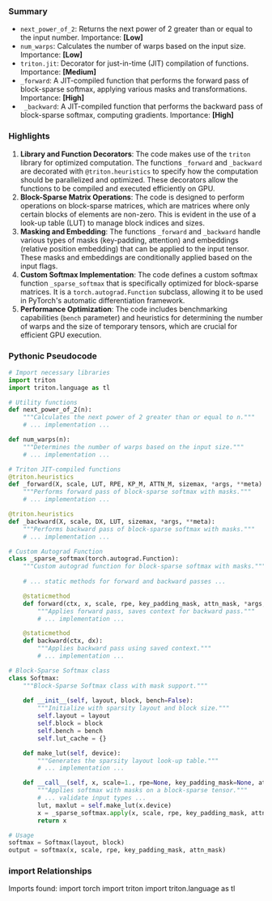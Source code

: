 

### Summary



* `next_power_of_2`: Returns the next power of 2 greater than or equal to the input number. Importance: **[Low]**
* `num_warps`: Calculates the number of warps based on the input size. Importance: **[Low]**
* `triton.jit`: Decorator for just-in-time (JIT) compilation of functions. Importance: **[Medium]**
* `_forward`: A JIT-compiled function that performs the forward pass of block-sparse softmax, applying various masks and transformations. Importance: **[High]**
* ` _backward`: A JIT-compiled function that performs the backward pass of block-sparse softmax, computing gradients. Importance: **[High]**

### Highlights



1. **Library and Function Decorators**: The code makes use of the `triton` library for optimized computation. The functions `_forward` and `_backward` are decorated with `@triton.heuristics` to specify how the computation should be parallelized and optimized. These decorators allow the functions to be compiled and executed efficiently on GPU.
2. **Block-Sparse Matrix Operations**: The code is designed to perform operations on block-sparse matrices, which are matrices where only certain blocks of elements are non-zero. This is evident in the use of a look-up table (LUT) to manage block indices and sizes.
3. **Masking and Embedding**: The functions `_forward` and `_backward` handle various types of masks (key-padding, attention) and embeddings (relative position embedding) that can be applied to the input tensor. These masks and embeddings are conditionally applied based on the input flags.
4. **Custom Softmax Implementation**: The code defines a custom softmax function `_sparse_softmax` that is specifically optimized for block-sparse matrices. It is a `torch.autograd.Function` subclass, allowing it to be used in PyTorch's automatic differentiation framework.
5. **Performance Optimization**: The code includes benchmarking capabilities (`bench` parameter) and heuristics for determining the number of warps and the size of temporary tensors, which are crucial for efficient GPU execution.

### Pythonic Pseudocode

```python
# Import necessary libraries
import triton
import triton.language as tl

# Utility functions
def next_power_of_2(n):
    """Calculates the next power of 2 greater than or equal to n."""
    # ... implementation ...

def num_warps(n):
    """Determines the number of warps based on the input size."""
    # ... implementation ...

# Triton JIT-compiled functions
@triton.heuristics
def _forward(X, scale, LUT, RPE, KP_M, ATTN_M, sizemax, *args, **meta):
    """Performs forward pass of block-sparse softmax with masks."""
    # ... implementation ...

@triton.heuristics
def _backward(X, scale, DX, LUT, sizemax, *args, **meta):
    """Performs backward pass of block-sparse softmax with masks."""
    # ... implementation ...

# Custom Autograd Function
class _sparse_softmax(torch.autograd.Function):
    """Custom autograd function for block-sparse softmax with masks."""
    
    # ... static methods for forward and backward passes ...

    @staticmethod
    def forward(ctx, x, scale, rpe, key_padding_mask, attn_mask, *args, **kwargs):
        """Applies forward pass, saves context for backward pass."""
        # ... implementation ...

    @staticmethod
    def backward(ctx, dx):
        """Applies backward pass using saved context."""
        # ... implementation ...

# Block-Sparse Softmax class
class Softmax:
    """Block-Sparse Softmax class with mask support."""
    
    def __init__(self, layout, block, bench=False):
        """Initialize with sparsity layout and block size."""
        self.layout = layout
        self.block = block
        self.bench = bench
        self.lut_cache = {}

    def make_lut(self, device):
        """Generates the sparsity layout look-up table."""
        # ... implementation ...

    def __call__(self, x, scale=1., rpe=None, key_padding_mask=None, attn_mask=None, **kwargs):
        """Applies softmax with masks on a block-sparse tensor."""
        # ... validate input types ...
        lut, maxlut = self.make_lut(x.device)
        x = _sparse_softmax.apply(x, scale, rpe, key_padding_mask, attn_mask, *args, **kwargs)
        return x

# Usage
softmax = Softmax(layout, block)
output = softmax(x, scale, rpe, key_padding_mask, attn_mask)
```


### import Relationships

Imports found:
import torch
import triton
import triton.language as tl